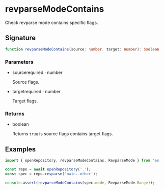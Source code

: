 # revparseModeContains

Check revparse mode contains specific flags.

## Signature

```ts
function revparseModeContains(source: number, target: number): boolean;
```

### Parameters

<ul class="param-ul">
  <li class="param-li param-li-root">
    <span class="param-name">source</span><span class="param-required">required</span>&nbsp;·&nbsp;<span class="param-type">number</span>
    <br>
    <p class="param-description">Source flags.</p>
  </li>
  <li class="param-li param-li-root">
    <span class="param-name">target</span><span class="param-required">required</span>&nbsp;·&nbsp;<span class="param-type">number</span>
    <br>
    <p class="param-description">Target flags.</p>
  </li>
</ul>

### Returns

<ul class="param-ul">
  <li class="param-li param-li-root">
    <span class="param-type">boolean</span>
    <br>
    <p class="param-description">Returns  <code>true</code>  is source flags contains target flags.</p>
  </li>
</ul>

## Examples

```ts
import { openRepository, revparseModeContains, RevparseMode } from 'es-git';

const repo = await openRepository('.');
const spec = repo.revparse('main..other');

console.assert(revparseModeContains(spec.mode, RevparseMode.Range));
```
